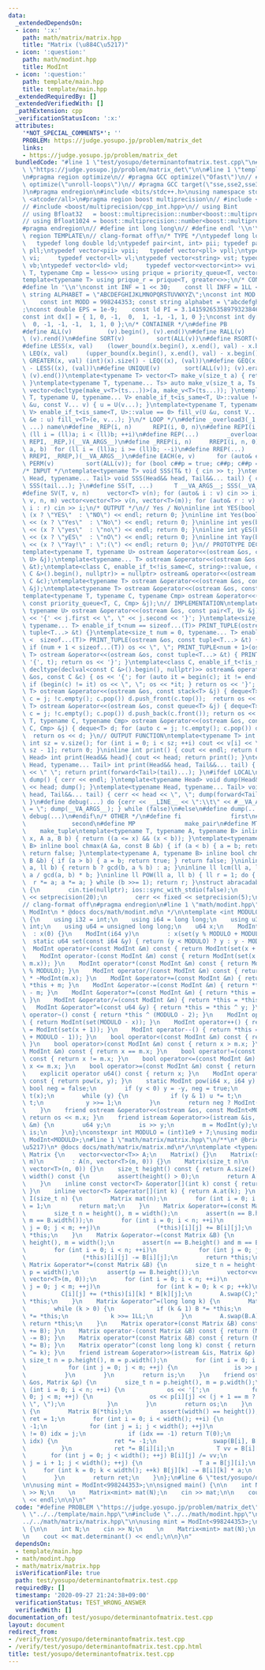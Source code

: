 ```yaml
---
data:
  _extendedDependsOn:
  - icon: ':x:'
    path: math/matrix/matrix.hpp
    title: "Matrix (\u884C\u5217)"
  - icon: ':question:'
    path: math/modint.hpp
    title: ModInt
  - icon: ':question:'
    path: template/main.hpp
    title: template/main.hpp
  _extendedRequiredBy: []
  _extendedVerifiedWith: []
  _pathExtension: cpp
  _verificationStatusIcon: ':x:'
  attributes:
    '*NOT_SPECIAL_COMMENTS*': ''
    PROBLEM: https://judge.yosupo.jp/problem/matrix_det
    links:
    - https://judge.yosupo.jp/problem/matrix_det
  bundledCode: "#line 1 \"test/yosupo/determinantofmatrix.test.cpp\"\n#define PROBLEM\
    \ \"https://judge.yosupo.jp/problem/matrix_det\"\n\n#line 1 \"template/main.hpp\"\
    \n#pragma region optimize\n// #pragma GCC optimize(\"Ofast\")\n// #pragma GCC\
    \ optimize(\"unroll-loops\")\n// #pragma GCC target(\"sse,sse2,sse3,ssse3,sse4,popcnt,abm,mmx,avx\"\
    )\n#pragma endregion\n#include <bits/stdc++.h>\nusing namespace std;\n// #include\
    \ <atcoder/all>\n#pragma region boost multiprecision\n// #include <boost/multiprecision/cpp_dec_float.hpp>\n\
    // #include <boost/multiprecision/cpp_int.hpp>\n// using Bint       = boost::multiprecision::cpp_int;\n\
    // using Bfloat32   = boost::multiprecision::number<boost::multiprecision::cpp_dec_float<32>>;\n\
    // using Bfloat1024 = boost::multiprecision::number<boost::multiprecision::cpp_dec_float<1024>>;\n\
    #pragma endregion\n// #define int long long\n// #define endl '\\n'\n\n#pragma\
    \ region TEMPLATE\n// clang-format off\n/* TYPE */\ntypedef long long ll;    \
    \   typedef long double ld;\ntypedef pair<int, int> pii; typedef pair<ll, ll>\
    \ pll;\ntypedef vector<pii> vpii;   typedef vector<pll> vpll;\ntypedef vector<int>\
    \ vi;     typedef vector<ll> vl;\ntypedef vector<string> vst; typedef vector<bool>\
    \ vb;\ntypedef vector<ld> vld;     typedef vector<vector<int>> vvi;\ntemplate<typename\
    \ T, typename Cmp = less<>> using prique = priority_queue<T, vector<T>, Cmp>;\n\
    template<typename T> using prique_r = prique<T, greater<>>;\n/* CONSTANT */\n\
    #define ln '\\n'\nconst int INF = 1 << 30;    const ll INFF = 1LL << 60;  const\
    \ string ALPHABET = \"ABCDEFGHIJKLMNOPQRSTUVWXYZ\";\nconst int MOD = 1e9 + 7;\
    \    const int MODD = 998244353; const string alphabet = \"abcdefghijklmnopqrstuvwxyz\"\
    ;\nconst double EPS = 1e-9;    const ld PI = 3.14159265358979323846264338327950288;\n\
    const int dx[] = { 1, 0, -1,  0,  1, -1, -1, 1, 0 };\nconst int dy[] = { 0, 1,\
    \  0, -1, -1, -1,  1, 1, 0 };\n/* CONTAINER */\n#define PB              emplace_back\n\
    #define ALL(v)          (v).begin(), (v).end()\n#define RALL(v)         (v).rbegin(),\
    \ (v).rend()\n#define SORT(v)         sort(ALL(v))\n#define RSORT(v)        sort(RALL(v))\n\
    #define LESS(x, val)    (lower_bound(x.begin(), x.end(), val) - x.begin())\n#define\
    \ LEQ(x, val)     (upper_bound(x.begin(), x.end(), val) - x.begin())\n#define\
    \ GREATER(x, val) (int)(x).size() - LEQ((x), (val))\n#define GEQ(x, val)     (int)(x).size()\
    \ - LESS((x), (val))\n#define UNIQUE(v)       sort(ALL(v)); (v).erase(unique(ALL(v)),\
    \ (v).end())\ntemplate<typename T> vector<T> make_v(size_t a) { return vector<T>(a);\
    \ }\ntemplate<typename T, typename... Ts> auto make_v(size_t a, Ts... ts) { return\
    \ vector<decltype(make_v<T>(ts...))>(a, make_v<T>(ts...)); }\ntemplate<typename\
    \ T, typename U, typename... V> enable_if_t<is_same<T, U>::value != 0> fill_v(U\
    \ &u, const V... v) { u = U(v...); }\ntemplate<typename T, typename U, typename...\
    \ V> enable_if_t<is_same<T, U>::value == 0> fill_v(U &u, const V... v) { for (auto\
    \ &e : u) fill_v<T>(e, v...); }\n/* LOOP */\n#define _overload3(_1, _2, _3, name,\
    \ ...) name\n#define _REP(i, n)      REPI(i, 0, n)\n#define REPI(i, a, b)   for\
    \ (ll i = (ll)a; i < (ll)b; ++i)\n#define REP(...)        _overload3(__VA_ARGS__,\
    \ REPI, _REP,)(__VA_ARGS__)\n#define _RREP(i, n)     RREPI(i, n, 0)\n#define RREPI(i,\
    \ a, b)  for (ll i = (ll)a; i >= (ll)b; --i)\n#define RREP(...)       _overload3(__VA_ARGS__,\
    \ RREPI, _RREP,)(__VA_ARGS__)\n#define EACH(e, v)      for (auto& e : v)\n#define\
    \ PERM(v)         sort(ALL(v)); for (bool c##p = true; c##p; c##p = next_permutation(ALL(v)))\n\
    /* INPUT */\ntemplate<typename T> void SSS(T& t) { cin >> t; }\ntemplate<typename\
    \ Head, typename... Tail> void SSS(Head&& head, Tail&&... tail) { cin >> head;\
    \ SSS(tail...); }\n#define SS(T, ...)      T __VA_ARGS__; SSS(__VA_ARGS__);\n\
    #define SV(T, v, n)     vector<T> v(n); for (auto& i : v) cin >> i;\n#define SVV(T,\
    \ v, n, m) vector<vector<T>> v(n, vector<T>(m)); for (auto& r : v) for (auto&\
    \ i : r) cin >> i;\n/* OUTPUT */\n// Yes / No\ninline int YES(bool x) { cout <<\
    \ (x ? \"YES\"  : \"NO\") << endl; return 0; }\ninline int Yes(bool x) { cout\
    \ << (x ? \"Yes\"  : \"No\") << endl; return 0; }\ninline int yes(bool x) { cout\
    \ << (x ? \"yes\"  : \"no\") << endl; return 0; }\ninline int yES(bool x) { cout\
    \ << (x ? \"yES\"  : \"nO\") << endl; return 0; }\ninline int Yay(bool x) { cout\
    \ << (x ? \"Yay!\" : \":(\") << endl; return 0; }\n// PROTOTYPE DECLARATION\n\
    template<typename T, typename U> ostream &operator<<(ostream &os, const pair<T,\
    \ U> &j);\ntemplate<typename... T> ostream &operator<<(ostream &os, const tuple<T...>\
    \ &t);\ntemplate<class C, enable_if_t<!is_same<C, string>::value, decltype(declval<const\
    \ C &>().begin(), nullptr)> = nullptr> ostream& operator<<(ostream &os, const\
    \ C &c);\ntemplate<typename T> ostream &operator<<(ostream &os, const stack<T>\
    \ &j);\ntemplate<typename T> ostream &operator<<(ostream &os, const queue<T> &j);\n\
    template<typename T, typename C, typename Cmp> ostream &operator<<(ostream &os,\
    \ const priority_queue<T, C, Cmp> &j);\n// IMPLEMENTATION\ntemplate<typename T,\
    \ typename U> ostream &operator<<(ostream &os, const pair<T, U> &j) { return os\
    \ << '{' << j.first << \", \" << j.second << '}'; }\ntemplate<size_t num = 0,\
    \ typename... T> enable_if_t<num == sizeof...(T)> PRINT_TUPLE(ostream &os, const\
    \ tuple<T...> &t) {}\ntemplate<size_t num = 0, typename... T> enable_if_t<num\
    \ <  sizeof...(T)> PRINT_TUPLE(ostream &os, const tuple<T...> &t) { os << get<num>(t);\
    \ if (num + 1 < sizeof...(T)) os << \", \"; PRINT_TUPLE<num + 1>(os, t); }\ntemplate<typename...\
    \ T> ostream &operator<<(ostream &os, const tuple<T...> &t) { PRINT_TUPLE(os <<\
    \ '{', t); return os << '}'; }\ntemplate<class C, enable_if_t<!is_same<C, string>::value,\
    \ decltype(declval<const C &>().begin(), nullptr)>> ostream& operator<<(ostream\
    \ &os, const C &c) { os << '{'; for (auto it = begin(c); it != end(c); it++) {\
    \ if (begin(c) != it) os << \", \"; os << *it; } return os << '}'; }\ntemplate<typename\
    \ T> ostream &operator<<(ostream &os, const stack<T> &j) { deque<T> d; for (auto\
    \ c = j; !c.empty(); c.pop()) d.push_front(c.top());  return os << d; }\ntemplate<typename\
    \ T> ostream &operator<<(ostream &os, const queue<T> &j) { deque<T> d; for (auto\
    \ c = j; !c.empty(); c.pop()) d.push_back(c.front()); return os << d; }\ntemplate<typename\
    \ T, typename C, typename Cmp> ostream &operator<<(ostream &os, const priority_queue<T,\
    \ C, Cmp> &j) { deque<T> d; for (auto c = j; !c.empty(); c.pop()) d.push_front(c.top());\
    \  return os << d; }\n// OUTPUT FUNCTION\ntemplate<typename T> int PV(T &v) {\
    \ int sz = v.size(); for (int i = 0; i < sz; ++i) cout << v[i] << \" \\n\"[i ==\
    \ sz - 1]; return 0; }\ninline int print() { cout << endl; return 0; }\ntemplate<typename\
    \ Head> int print(Head&& head){ cout << head; return print(); }\ntemplate<typename\
    \ Head, typename... Tail> int print(Head&& head, Tail&&... tail) { cout << head\
    \ << \" \"; return print(forward<Tail>(tail)...); }\n#ifdef LOCAL\ninline void\
    \ dump() { cerr << endl; }\ntemplate<typename Head> void dump(Head&& head) { cerr\
    \ << head; dump(); }\ntemplate<typename Head, typename... Tail> void dump(Head&&\
    \ head, Tail&&... tail) { cerr << head << \", \"; dump(forward<Tail>(tail)...);\
    \ }\n#define debug(...) do {cerr << __LINE__ << \":\\t\" << #__VA_ARGS__ << \"\
    \ = \"; dump(__VA_ARGS__); } while (false)\n#else\n#define dump(...)\n#define\
    \ debug(...)\n#endif\n/* OTHER */\n#define fi              first\n#define se \
    \             second\n#define MP              make_pair\n#define MT          \
    \    make_tuple\ntemplate<typename T, typename A, typename B> inline bool between(T\
    \ x, A a, B b) { return ((a <= x) && (x < b)); }\ntemplate<typename A, typename\
    \ B> inline bool chmax(A &a, const B &b) { if (a < b) { a = b; return true; }\
    \ return false; }\ntemplate<typename A, typename B> inline bool chmin(A &a, const\
    \ B &b) { if (a > b) { a = b; return true; } return false; }\ninline ll gcd(ll\
    \ a, ll b) { return b ? gcd(b, a % b) : a; }\ninline ll lcm(ll a, ll b) { return\
    \ a / gcd(a, b) * b; }\ninline ll POW(ll a, ll b) { ll r = 1; do { if (b & 1)\
    \  r *= a; a *= a; } while (b >>= 1); return r; }\nstruct abracadabra {\n    abracadabra()\
    \ {\n        cin.tie(nullptr); ios::sync_with_stdio(false);\n        cout << fixed\
    \ << setprecision(20);\n        cerr << fixed << setprecision(5);\n    };\n} ABRACADABRA;\n\
    // clang-format off\n#pragma endregion\n#line 1 \"math/modint.hpp\"\n/**\n * @brief\
    \ ModInt\n * @docs docs/math/modint.md\n */\n\ntemplate <int MODULO>\nstruct ModInt\
    \ {\n    using i32 = int;\n    using i64 = long long;\n    using u32 = unsigned\
    \ int;\n    using u64 = unsigned long long;\n    u64 x;\n    ModInt()\n      \
    \  : x(0) {}\n    ModInt(i64 y)\n        : x(set(y % MODULO + MODULO)) {}\n  \
    \  static u64 set(const i64 &y) { return (y < MODULO) ? y : y - MODULO; }\n  \
    \  ModInt operator+(const ModInt &m) const { return ModInt(set(x + m.x)); }\n\
    \    ModInt operator-(const ModInt &m) const { return ModInt(set(x + MODULO -\
    \ m.x)); }\n    ModInt operator*(const ModInt &m) const { return ModInt(x * m.x\
    \ % MODULO); }\n    ModInt operator/(const ModInt &m) const { return ModInt(x)\
    \ * ~ModInt(m.x); }\n    ModInt &operator+=(const ModInt &m) { return *this =\
    \ *this + m; }\n    ModInt &operator-=(const ModInt &m) { return *this = *this\
    \ - m; }\n    ModInt &operator*=(const ModInt &m) { return *this = *this * m;\
    \ }\n    ModInt &operator/=(const ModInt &m) { return *this = *this / m; }\n \
    \   ModInt &operator^=(const u64 &y) { return *this = *this ^ y; }\n    ModInt\
    \ operator~() const { return *this ^ (MODULO - 2); }\n    ModInt operator-() const\
    \ { return ModInt(set(MODULO - x)); }\n    ModInt operator++() { return *this\
    \ = ModInt(set(x + 1)); }\n    ModInt operator--() { return *this = ModInt(set(x\
    \ + MODULO - 1)); }\n    bool operator<(const ModInt &m) const { return x < m.x;\
    \ }\n    bool operator>(const ModInt &m) const { return x > m.x; }\n    bool operator==(const\
    \ ModInt &m) const { return x == m.x; }\n    bool operator!=(const ModInt &m)\
    \ const { return x != m.x; }\n    bool operator<=(const ModInt &m) const { return\
    \ x <= m.x; }\n    bool operator>=(const ModInt &m) const { return x >= m.x; }\n\
    \    explicit operator u64() const { return x; }\n    ModInt operator^(i64 y)\
    \ const { return pow(x, y); }\n    static ModInt pow(i64 x, i64 y) {\n       \
    \ bool neg = false;\n        if (y < 0) y = -y, neg = true;\n        ModInt u(1),\
    \ t(x);\n        while (y) {\n            if (y & 1) u *= t;\n            t *=\
    \ t;\n            y >>= 1;\n        }\n        return neg ? ModInt(1) / u : u;\n\
    \    }\n    friend ostream &operator<<(ostream &os, const ModInt<MODULO> &m) {\
    \ return os << m.x; }\n    friend istream &operator>>(istream &is, ModInt<MODULO>\
    \ &m) {\n        u64 y;\n        is >> y;\n        m = ModInt(y);\n        return\
    \ is;\n    }\n};\nconstexpr int MODULO = (int)1e9 + 7;\nusing modint         =\
    \ ModInt<MODULO>;\n#line 1 \"math/matrix/matrix.hpp\"\n/**\n* @brief Matrix (\u884C\
    \u5217)\n* @docs docs/math/matrix/matrix.md\n*/\n\ntemplate <typename T>\nstruct\
    \ Matrix {\n    vector<vector<T>> A;\n    Matrix() {}\n    Matrix(size_t n, size_t\
    \ m)\n        : A(n, vector<T>(m, 0)) {}\n    Matrix(size_t n)\n        : A(n,\
    \ vector<T>(n, 0)) {}\n    size_t height() const { return A.size(); }\n    size_t\
    \ width() const {\n        assert(height() > 0);\n        return A[0].size();\n\
    \    }\n    inline const vector<T> &operator[](int k) const { return A.at(k);\
    \ }\n    inline vector<T> &operator[](int k) { return A.at(k); }\n    static Matrix\
    \ I(size_t n) {\n        Matrix mat(n);\n        for (int i = 0; i < n; ++i) mat[i][i]\
    \ = 1;\n        return mat;\n    }\n    Matrix &operator+=(const Matrix &B) {\n\
    \        size_t n = height(), m = width();\n        assert(n == B.height() and\
    \ m == B.width());\n        for (int i = 0; i < n; ++i)\n            for (int\
    \ j = 0; j < m; ++j)\n                (*this)[i][j] += B[i][j];\n        return\
    \ *this;\n    }\n    Matrix &operator-=(const Matrix &B) {\n        size_t n =\
    \ height(), m = width();\n        assert(n == B.height() and m == B.width());\n\
    \        for (int i = 0; i < n; ++i)\n            for (int j = 0; j < m; ++j)\n\
    \                (*this)[i][j] -= B[i][j];\n        return *this;\n    }\n   \
    \ Matrix &operator*=(const Matrix &B) {\n        size_t n = height(), m = B.width(),\
    \ p = width();\n        assert(p == B.height());\n        vector<vector<T>> C(n,\
    \ vector<T>(m, 0));\n        for (int i = 0; i < n; ++i)\n            for (int\
    \ j = 0; j < m; ++j)\n                for (int k = 0; k < p; ++k)\n          \
    \          C[i][j] += (*this)[i][k] * B[k][j];\n        A.swap(C);\n        return\
    \ *this;\n    }\n    Matrix &operator^=(long long k) {\n        Matrix B = Matrix::I(height());\n\
    \        while (k > 0) {\n            if (k & 1) B *= *this;\n            *this\
    \ *= *this;\n            k >>= 1LL;\n        }\n        A.swap(B.A);\n       \
    \ return *this;\n    }\n    Matrix operator+(const Matrix &B) const { return (Matrix(*this)\
    \ += B); }\n    Matrix operator-(const Matrix &B) const { return (Matrix(*this)\
    \ -= B); }\n    Matrix operator*(const Matrix &B) const { return (Matrix(*this)\
    \ *= B); }\n    Matrix operator^(const long long k) const { return (Matrix(*this)\
    \ ^= k); }\n    friend istream &operator>>(istream &is, Matrix &p) {\n       \
    \ size_t n = p.height(), m = p.width();\n        for (int i = 0; i < n; ++i) {\n\
    \            for (int j = 0; j < m; ++j) {\n                is >> p[i][j];\n \
    \           }\n        }\n        return is;\n    }\n    friend ostream &operator<<(ostream\
    \ &os, Matrix &p) {\n        size_t n = p.height(), m = p.width();\n        for\
    \ (int i = 0; i < n; ++i) {\n            os << '[';\n            for (int j =\
    \ 0; j < m; ++j) {\n                os << p[i][j] << (j + 1 == m ? \"]\\n\" :\
    \ \", \");\n            }\n        }\n        return os;\n    }\n    T determinant()\
    \ {\n        Matrix B(*this);\n        assert(width() == height());\n        T\
    \ ret = 1;\n        for (int i = 0; i < width(); ++i) {\n            int idx =\
    \ -1;\n            for (int j = i; j < width(); ++j)\n                if (B[j][i]\
    \ != 0) idx = j;\n            if (idx == -1) return T(0);\n            if (i !=\
    \ idx) {\n                ret *= -1;\n                swap(B[i], B[idx]);\n  \
    \          }\n            ret *= B[i][i];\n            T vv = B[i][i];\n     \
    \       for (int j = 0; j < width(); ++j) B[i][j] /= vv;\n            for (int\
    \ j = i + 1; j < width(); ++j) {\n                T a = B[j][i];\n           \
    \     for (int k = 0; k < width(); ++k) B[j][k] -= B[i][k] * a;\n            }\n\
    \        }\n        return ret;\n    }\n};\n#line 6 \"test/yosupo/determinantofmatrix.test.cpp\"\
    \n\nusing mint = ModInt<998244353>;\n\nsigned main() {\n\n    int N;\n    cin\
    \ >> N;\n    \n    Matrix<mint> mat(N);\n    cin >> mat;\n\n    cout << mat.determinant()\
    \ << endl;\n\n}\n"
  code: "#define PROBLEM \"https://judge.yosupo.jp/problem/matrix_det\"\n\n#include\
    \ \"../../template/main.hpp\"\n#include \"../../math/modint.hpp\"\n#include \"\
    ../../math/matrix/matrix.hpp\"\n\nusing mint = ModInt<998244353>;\n\nsigned main()\
    \ {\n\n    int N;\n    cin >> N;\n    \n    Matrix<mint> mat(N);\n    cin >> mat;\n\
    \n    cout << mat.determinant() << endl;\n\n}\n"
  dependsOn:
  - template/main.hpp
  - math/modint.hpp
  - math/matrix/matrix.hpp
  isVerificationFile: true
  path: test/yosupo/determinantofmatrix.test.cpp
  requiredBy: []
  timestamp: '2020-09-27 21:24:38+09:00'
  verificationStatus: TEST_WRONG_ANSWER
  verifiedWith: []
documentation_of: test/yosupo/determinantofmatrix.test.cpp
layout: document
redirect_from:
- /verify/test/yosupo/determinantofmatrix.test.cpp
- /verify/test/yosupo/determinantofmatrix.test.cpp.html
title: test/yosupo/determinantofmatrix.test.cpp
---
```

